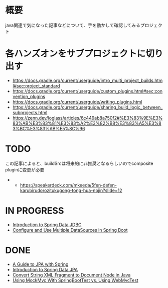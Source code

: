 # 概要
java関連で気になった記事などについて、手を動かして確認してみるプロジェクト<br>

# 各ハンズオンをサブプロジェクトに切り出す
- https://docs.gradle.org/current/userguide/intro_multi_project_builds.html#sec:project_standard
- https://docs.gradle.org/current/userguide/custom_plugins.html#sec:convention_plugins
- https://docs.gradle.org/current/userguide/writing_plugins.html
- https://docs.gradle.org/current/userguide/sharing_build_logic_between_subprojects.html
- https://zenn.dev/loglass/articles/6c449ab8a750f2#%E3%83%9E%E3%83%AB%E3%83%81%E3%83%A2%E3%82%B8%E3%83%A5%E3%83%BC%E3%83%AB%E5%8C%96

# TODO
この記事によると、buildSrcは将来的に非推奨となるらしいのでcomposite pluginに変更が必要<br>
- - https://speakerdeck.com/mkeeda/5fen-defen-karubirudorozitukugong-tong-hua-nojin?slide=12

# IN PROGRESS
- [Introduction to Spring Data JDBC](https://www.baeldung.com/spring-data-jdbc-intro)
- [Configure and Use Multiple DataSources in Spring Boot](https://www.baeldung.com/spring-boot-configure-multiple-datasources)

# DONE
- [A Guide to JPA with Spring](https://www.baeldung.com/the-persistence-layer-with-spring-and-jpa)
- [Introduction to Spring Data JPA](https://www.baeldung.com/the-persistence-layer-with-spring-data-jpa)
- [Convert String XML Fragment to Document Node in Java](https://www.baeldung.com/java-xml-fragment-document-node)
- [Using MockMvc With SpringBootTest vs, Using WebMvcTest](https://www.baeldung.com/spring-mockmvc-vs-webmvctest)
